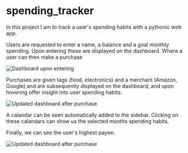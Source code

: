 # spending_tracker

In this project I am to track a user's spending habits with a pythonic web app.

Users are requested to enter a name, a balance and a goal monthly spending. Upon entering these are displayed on the dashboard. Where a user can then make a purchase

![Dashboard upon entering](https://i.imgur.com/kRL3z01.png)

Purchases are given tags (food, electronics) and a merchant (Amazon, Google) and are subsequently displayed on the dashboard, and upon hovering offer insight into user spending habits.

![Updated dashboard after purchase](https://i.imgur.com/2nJLCrd.png)

A calandar can be seen automatically added to the sidebar. Clicking on these calandars can show us the selected months spending habits.

Finally, we can see the user's highest payee:

![Updated dashboard after purchase](https://i.imgur.com/KINO7gO.png)
